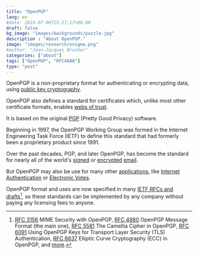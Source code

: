 ```yaml
---
title: "OpenPGP"
lang: en
#date: 2019-07-06T15:27:17+06:00
draft: false
bg_image: "images/backgrounds/puzzle.jpg"
description : "About OpenPGP."
image: "images/research/enigma.png"
#author: "Jean-Jacques Brucker"
categories: ["about"]
tags: ["OpenPGP", "RFC4880"]
type: "post"
---
```



OpenPGP is a non-proprietary format for authenticating or encrypting data, using [public key cryptography](https://en.wikipedia.org/wiki/Public-key_cryptography).

OpenPGP also defines a standard for certificates which, unlike most other certificate formats, enables [webs of trust](https://en.wikipedia.org/wiki/Web_of_trust).

It is based on the original [PGP](https://en.wikipedia.org/wiki/Pretty_Good_Privacy) (Pretty Good Privacy) software.

Beginning in 1997, the OpenPGP Working Group was formed in the Internet Engineering Task Force (IETF) to define this standard that had formerly been a proprietary product since 1991.

Over the past decades, PGP, and later OpenPGP, has become the standard for nearly all of the world's [signed](/research/theme-authentication/) or [encrypted](/research/encryption/) [email](/research/theme-email/).

But OpenPGP may also be use for many other [applications](/research/), like
[Internet Authentication](/research/theme-authentication/) or [Electronic
Votes](/research/theme-vote/).

OpenPGP format and uses are now specified in many [IETF RFCs and drafts](https://www.ietf.org/standards/rfcs/)[^rfcs], so these standards can be implemented by any company without paying any licensing fees to anyone.

[^rfcs]: [RFC 3156](https://tools.ietf.org/html/rfc3156) MIME Security with OpenPGP, [RFC 4880](https://tools.ietf.org/html/rfc4880) OpenPGP Message Format (the main one), [RFC 5581](https://tools.ietf.org/html/rfc5581) The Camellia Cipher in OpenPGP, [RFC 6091](https://tools.ietf.org/html/rfc6091) Using OpenPGP Keys for Transport Layer Security (TLS) Authentication, [RFC 6637](https://tools.ietf.org/html/rfc6637) Elliptic Curve Cryptography (ECC) in OpenPGP, and [more](https://www.openpgp.org/about/standard/).



